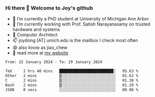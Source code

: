 ### Hi there 👋 Welcome to Joy's github

- 🔭 I’m currently a PhD student at University of Michigan Ann Arbor
- 🌱 I’m currently working with Prof. Satish Narayanasamy on trusted hardware and systems
- 👯 Computer Architect
- 📫 joydong [AT] umich.edu is the mailbox I check most often
- 😄 also know as jiao_chew
- 💬 read more at [my website](https://joydddd.github.io/)
<!--START_SECTION:waka-->

```txt
From: 22 January 2024 - To: 29 January 2024

TeX     2 hrs 40 mins   ████████████████████████░   95.63 %
Other   2 mins          ▒░░░░░░░░░░░░░░░░░░░░░░░░   01.62 %
C       2 mins          ▒░░░░░░░░░░░░░░░░░░░░░░░░   01.38 %
Bash    2 mins          ▒░░░░░░░░░░░░░░░░░░░░░░░░   01.29 %
JSON    0 secs          ░░░░░░░░░░░░░░░░░░░░░░░░░   00.08 %
```

<!--END_SECTION:waka-->
